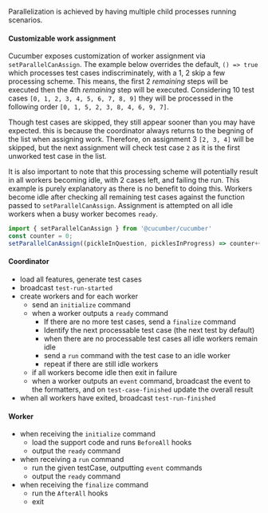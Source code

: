 Parallelization is achieved by having multiple child processes running scenarios.

#### Customizable work assignment
Cucumber exposes customization of worker assignment via `setParallelCanAssign`.
The example below overrides the default, `() => true` which processes test cases 
indiscriminately, with a 1, 2 skip a few processing scheme. This means, the first
2 *remaining* steps will be executed then the 4th *remaining* step will be executed.
Considering 10 test cases `[0, 1, 2, 3, 4, 5, 6, 7, 8, 9]` they will be processed
in the following order `[0, 1, 5, 2, 3, 8, 4, 6, 9, 7]`.

Though test cases are skipped, they still appear sooner than you may have expected.
this is because the coordinator always returns to the begning of the list when 
assigning work. Therefore, on assignment 3 `[2, 3, 4]` will be skipped, but the 
next assignment will check test case `2` as it is the first unworked test case in 
the list.

It is also important to note that this processing scheme will potentially result in 
all workers becoming idle, with 2 cases left, and failing the run. This example is 
purely explanatory as there is no benefit to doing this. Workers become idle after
checking all remaining test cases against the function passed to `setParallelCanAssign`.
Assignment is attempted on all idle workers when a busy worker becomes `ready`.
```typescript
import { setParallelCanAssign } from '@cucumber/cucumber'
const counter = 0;
setParallelCanAssign((pickleInQuestion, picklesInProgress) => counter++ % 5 < 1)
```

#### Coordinator
- load all features, generate test cases
- broadcast `test-run-started`
- create workers and for each worker
  - send an `initialize` command
  - when a worker outputs a `ready` command
    - If there are no more test cases, send a `finalize` command
    - Identify the next processable test case (the next test by default)
    - when there are no processable test cases all idle workers remain idle
    - send a `run` command with the test case to an idle worker 
    - repeat if there are still idle workers
  - if all workers become idle then exit in failure
  - when a worker outputs an `event` command,
    broadcast the event to the formatters,
    and on `test-case-finished` update the overall result
- when all workers have exited, broadcast `test-run-finished`

#### Worker
- when receiving the `initialize` command
  - load the support code and runs `BeforeAll` hooks
  - output the `ready` command
- when receiving a `run` command
  - run the given testCase, outputting `event` commands
  - output the `ready` command
- when receiving the `finalize` command
  - run the `AfterAll` hooks
  - exit
